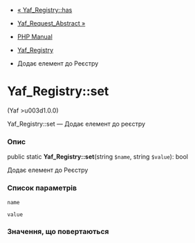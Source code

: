 - [« Yaf_Registry::has](yaf-registry.has.md)
- [Yaf_Request_Abstract »](class.yaf-request-abstract.md)

- [PHP Manual](index.md)
- [Yaf_Registry](class.yaf-registry.md)
- Додає елемент до Реєстру

# Yaf_Registry::set

(Yaf \>u003d1.0.0)

Yaf_Registry::set — Додає елемент до реєстру

### Опис

public static **Yaf_Registry::set**(string `$name`, string `$value`):
bool

Додає елемент до Реєстру

### Список параметрів

`name`

`value`

### Значення, що повертаються
